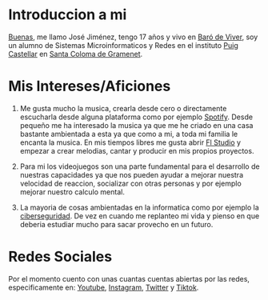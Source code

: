 # **Introduccion a mi**

[Buenas](https://www.youtube.com/watch?v=nLMYZl70d5k), me llamo José Jiménez, tengo 17 años y vivo en [Baró de Viver](https://www.google.es/maps/place/Bar%C3%B3+de+Viver,+08030+Barcelona/@41.4401942,2.2022977,14.88z/data=!4m6!3m5!1s0x12a4bcec04608d17:0xb2cc08eff25828b2!8m2!3d41.4468712!4d2.1982255!16s%2Fm%2F065zcf0?entry=ttu), soy un alumno de Sistemas Microinformaticos y Redes en el instituto [Puig Castellar](https://www.google.es/maps/place/Institut+p%C3%BAblic+Puig+Castellar/@41.4554807,2.1990045,17z/data=!3m1!4b1!4m6!3m5!1s0x12a4bcf3c7a3aa23:0x9711d34b7cfe4e4f!8m2!3d41.4554767!4d2.2015741!16s%2Fg%2F1q5ccd875?entry=ttu) en [Santa Coloma de Gramenet](https://www.google.es/maps/place/Santa+Coloma+de+Gramenet,+Barcelona/@41.4506289,2.1656124,13z/data=!3m1!4b1!4m6!3m5!1s0x12a4bc87d8dda1f5:0x62a5c003c7b27b8!8m2!3d41.4445879!4d2.2103217!16s%2Fg%2F11cn60m1rf?entry=ttu). 

# **Mis Intereses/Aficiones**

1. Me gusta mucho la musica, crearla desde cero o directamente escucharla desde alguna plataforma como por ejemplo [Spotify](https://open.spotify.com/). Desde pequeño me ha interesado la musica ya que me he criado en una casa bastante ambientada a esta ya que como a mi, a toda mi familia le encanta la musica. En mis tiempos libres me gusta abrir [Fl Studio](https://www.image-line.com/) y empezar a crear melodias, cantar y producir en mis propios proyectos.

2. Para mi los videojuegos son una parte fundamental para el desarrollo de nuestras capacidades ya que nos pueden ayudar a mejorar nuestra velocidad de reaccion, socializar con otras personas y por ejemplo mejorar nuestro calculo mental.

3. La mayoria de cosas ambientadas en la informatica como por ejemplo la [ciberseguridad](https://es.wikipedia.org/wiki/Seguridad_inform%C3%A1tica). De vez en cuando me replanteo mi vida y pienso en que deberia estudiar mucho para sacar provecho en un futuro.

# **Redes Sociales**

Por el momento cuento con unas cuantas cuentas abiertas por las redes, especificamente en: [Youtube](https://www.youtube.com/channel/UCGB9lFem70FKvphlf6NirZg), [Instagram](https://www.instagram.com/saikobeibe/), [Twitter](https://twitter.com/saikobeibe?ref_src=twsrc%5Egoogle%7Ctwcamp%5Eserp%7Ctwgr%5Eauthor) y [Tiktok](https://www.tiktok.com/@saikobeibe?lang=es).
